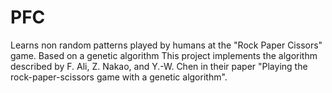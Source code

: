 # PFC
Learns non random patterns played by humans at the "Rock Paper Cissors" game. Based on a genetic algorithm
This project implements the algorithm described by F. Ali, Z. Nakao, and Y.-W. Chen in their paper "Playing the rock-paper-scissors game with a genetic algorithm".
